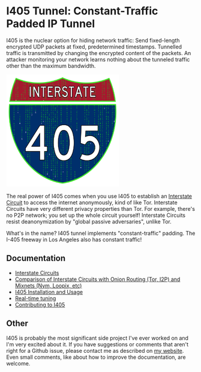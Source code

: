 # I405 Tunnel: Constant-Traffic Padded IP Tunnel

I405 is the nuclear option for hiding network traffic: Send fixed-length encrypted UDP packets at
fixed, predetermined timestamps. Tunnelled traffic is transmitted by changing the encrypted content
of the packets. An attacker monitoring your network learns nothing about the tunneled traffic other
than the maximum bandwidth.

<img src="./i405-matrix.png" width=300 height=300 alt="A bastardized version of the I405 interstate highway sign">

The real power of I405 comes when you use I405 to establish an [Interstate
Circuit](./docs/interstate-circuits.md) to access the internet anonymously, kind of like Tor.
Interstate Circuits have very different privacy properties than Tor. For example, there's no P2P
network; you set up the whole circuit yourself! Interstate Circuits resist deanonymization by
"global passive adversaries", unlike Tor.

What's in the name? I405 tunnel implements "constant-traffic" padding. The I-405 freeway in Los
Angeles also has constant traffic!

## Documentation

+ [Interstate Circuits](./docs/interstate-circuits.md)
+ [Comparison of Interstate Circuits with Onion Routing (Tor, I2P) and Mixnets (Nym, Loopix,
  etc)](./docs/onion-mixnet-interstate-comparison.md)
+ [I405 Installation and Usage](./docs/usage.md)
+ [Real-time tuning](./docs/real-time-tuning.md)
+ [Contributing to I405](./CONTRIBUTING.md)

## Other

I405 is probably the most significant side project I've ever worked on and I'm very excited about
it. If you have suggestions or comments that aren't right for a Github issue, please contact me as
described on [my website](https://markasoftware.com). Even small comments, like about how to improve
the documentation, are welcome.
